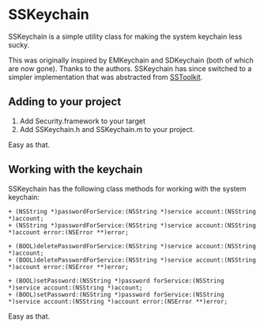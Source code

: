 # SSKeychain

SSKeychain is a simple utility class for making the system keychain less sucky.

This was originally inspired by EMKeychain and SDKeychain (both of which are now gone). Thanks to the authors. SSKeychain has since switched to a simpler implementation that was abstracted from [SSToolkit](http://sstoolk.it).

## Adding to your project

1. Add Security.framework to your target
2. Add SSKeychain.h and SSKeychain.m to your project.

Easy as that.

## Working with the keychain

SSKeychain has the following class methods for working with the system keychain:

    + (NSString *)passwordForService:(NSString *)service account:(NSString *)account;
    + (NSString *)passwordForService:(NSString *)service account:(NSString *)account error:(NSError **)error;

    + (BOOL)deletePasswordForService:(NSString *)service account:(NSString *)account;
    + (BOOL)deletePasswordForService:(NSString *)service account:(NSString *)account error:(NSError **)error;

    + (BOOL)setPassword:(NSString *)password forService:(NSString *)service account:(NSString *)account;
    + (BOOL)setPassword:(NSString *)password forService:(NSString *)service account:(NSString *)account error:(NSError **)error;

Easy as that.
